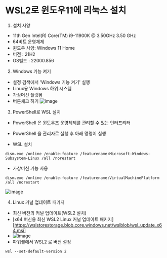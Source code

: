 # WSL2로 윈도우11에 리눅스 설치

1. 설치 사양

- 11th Gen Intel(R) Core(TM) i9-11900K @ 3.50GHz   3.50 GHz
- 64비트 운영체제
- 윈도우 사양: Windows 11 Home
- 버전 : 21H2
- OS빌드 : 22000.856

2. Windows 기능 켜기
- 설정 검색에서 'Windows 기능 켜기' 실행
- Linux용 Windows 하위 시스템
- 가상머신 플랫폼
- 버튼체크 하기
![image](https://user-images.githubusercontent.com/93111772/187618247-d7fff539-1f46-4d7d-af3f-d082ef2dc08b.png)

3. PowerShell로 WSL 설치
- PowerShell 은 윈도우즈 운영체제를 관리할 수 있는 인터프리터
- PowerShell 을 관리자로 실행 후 아래 명령어 실행

- WSL 설치
```shell
dism.exe /online /enable-feature /featurename:Microsoft-Windows-Subsystem-Linux /all /norestart
```
- 가상머신 기능 사용
```shell
dism.exe /online /enable-feature /featurename:VirtualMachinePlatform /all /norestart
```
![image](https://user-images.githubusercontent.com/93111772/187618747-f2dbd81b-992c-4744-a0fc-09b99e9c5a91.png)

4. Linux 커널 업데이트 패키지
- 최신 버전의 커널 업데이트(WSL2 설치)
- [x64 머신용 최신 WSL2 Linux 커널 업데이트 패키지] [https://wslstorestorage.blob.core.windows.net/wslblob/wsl_update_x64.msi]
- ![image](https://user-images.githubusercontent.com/93111772/187619095-9c45b62c-236c-4ef4-9880-9aaf38252bc0.png)
- 파워쉘에서 WSL2 로 버전 설정
```shell
wsl --set-default-version 2
```

